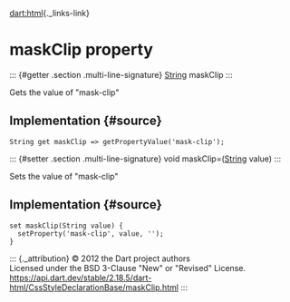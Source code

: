 [dart:html](../../dart-html/dart-html-library){._links-link}

maskClip property
=================

::: {#getter .section .multi-line-signature}
[String](../../dart-core/string-class) maskClip
:::

Gets the value of \"mask-clip\"

Implementation {#source}
--------------

``` {.language-dart data-language="dart"}
String get maskClip => getPropertyValue('mask-clip');
```

::: {#setter .section .multi-line-signature}
void maskClip=([String](../../dart-core/string-class) value)
:::

Sets the value of \"mask-clip\"

Implementation {#source}
--------------

``` {.language-dart data-language="dart"}
set maskClip(String value) {
  setProperty('mask-clip', value, '');
}
```

::: {._attribution}
© 2012 the Dart project authors\
Licensed under the BSD 3-Clause \"New\" or \"Revised\" License.\
<https://api.dart.dev/stable/2.18.5/dart-html/CssStyleDeclarationBase/maskClip.html>
:::
